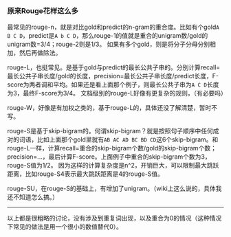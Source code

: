 ### 原来Rouge花样这么多

最常见的rouge-n，就是对比gold和predict的n-gram的重合度。比如有个gold`A B C D`，predict是`A b C D`，那么rouge-1的值就是重合的unigram数/gold的unigram数=3/4；rouge-2则是1/3。
如果有多个gold，则是将分子分母分别相加，然后再做除法。

rouge-L，也挺常见。是基于gold与predict的最长公共子串的。分别计算recall=最长公共子串长度/gold的长度，precision=最长公共子串长度/predict长度，F-score为两者调和平均。如果还是看上面那个例子，则最长公共子串为`A C D`长度为3，最终F-score为3/4。
文档级别的rouge-L好像有更复杂的规则，（有必要吗）

rouge-W，好像是有加权之类的，基于rouge-L的，具体还没了解清楚，暂时不写。

rouge-S是基于skip-bigram的。何谓skip-bigram？就是按照句子顺序中任何成对的词语，比如上面那个gold里就有`AB AC AD BC BD CD`这6个skip-bigram。和rouge-L一样，计算recall=重合的skip-bigram个数/gold的skip-bigram个数；precision=...，最后计算F-score。上面例子中重合的skip-bigram个数为3，rouge-S值为1/2。
因为这样的计算复杂度是n^2，开销巨大，可以限制最大跳跃距离，比如rouge-S4表示最大跳跃距离是4的rouge-S值。

rouge-SU，在rouge-S的基础上，有增加了unigram。（wiki上这么说的，具体我还不知道怎么搞。）

------

以上都是很粗略的讨论，没有涉及到重复词出现，以及重合为0的情况（这种情况下常见的做法是用一个很小的数值替代0）。

